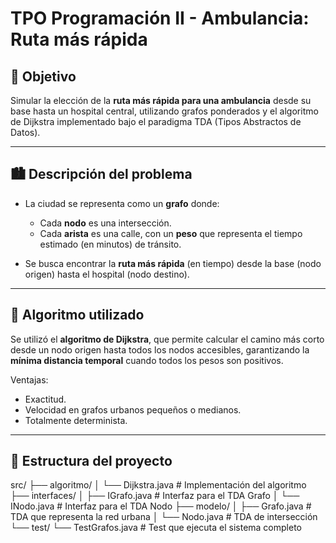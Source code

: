 # TPO Programación II - Ambulancia: Ruta más rápida

## 🎯 Objetivo

Simular la elección de la **ruta más rápida para una ambulancia** desde su base hasta un hospital central, utilizando grafos ponderados y el algoritmo de Dijkstra implementado bajo el paradigma TDA (Tipos Abstractos de Datos).

---

## 🏙️ Descripción del problema

- La ciudad se representa como un **grafo** donde:
  - Cada **nodo** es una intersección.
  - Cada **arista** es una calle, con un **peso** que representa el tiempo estimado (en minutos) de tránsito.

- Se busca encontrar la **ruta más rápida** (en tiempo) desde la base (nodo origen) hasta el hospital (nodo destino).

---

## 🧠 Algoritmo utilizado

Se utilizó el **algoritmo de Dijkstra**, que permite calcular el camino más corto desde un nodo origen hasta todos los nodos accesibles, garantizando la **mínima distancia temporal** cuando todos los pesos son positivos.

Ventajas:
- Exactitud.
- Velocidad en grafos urbanos pequeños o medianos.
- Totalmente determinista.

---

## 🧱 Estructura del proyecto
src/
├── algoritmo/
│ └── Dijkstra.java # Implementación del algoritmo
├── interfaces/
│ ├── IGrafo.java # Interfaz para el TDA Grafo
│ └── INodo.java # Interfaz para el TDA Nodo
├── modelo/
│ ├── Grafo.java # TDA que representa la red urbana
│ └── Nodo.java # TDA de intersección
└── test/
└── TestGrafos.java # Test que ejecuta el sistema completo
